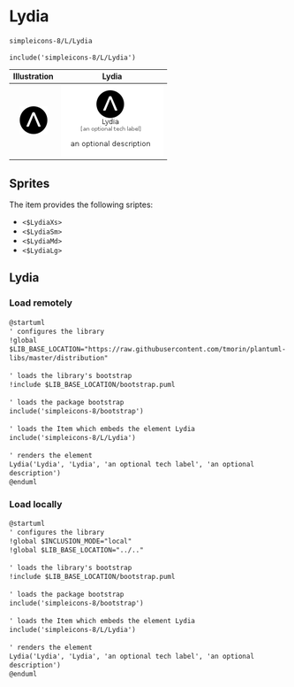 # Lydia


```text
simpleicons-8/L/Lydia
```

```text
include('simpleicons-8/L/Lydia')
```



| Illustration | Lydia |
| :---: | :---: |
| ![illustration for Illustration](../../simpleicons-8/L/Lydia.png) | ![illustration for Lydia](../../simpleicons-8/L/Lydia.Local.png) |



## Sprites
The item provides the following sriptes:

- `<$LydiaXs>`
- `<$LydiaSm>`
- `<$LydiaMd>`
- `<$LydiaLg>`





## Lydia

### Load remotely
```plantuml
@startuml
' configures the library
!global $LIB_BASE_LOCATION="https://raw.githubusercontent.com/tmorin/plantuml-libs/master/distribution"

' loads the library's bootstrap
!include $LIB_BASE_LOCATION/bootstrap.puml

' loads the package bootstrap
include('simpleicons-8/bootstrap')

' loads the Item which embeds the element Lydia
include('simpleicons-8/L/Lydia')

' renders the element
Lydia('Lydia', 'Lydia', 'an optional tech label', 'an optional description')
@enduml
```

### Load locally
```plantuml
@startuml
' configures the library
!global $INCLUSION_MODE="local"
!global $LIB_BASE_LOCATION="../.."

' loads the library's bootstrap
!include $LIB_BASE_LOCATION/bootstrap.puml

' loads the package bootstrap
include('simpleicons-8/bootstrap')

' loads the Item which embeds the element Lydia
include('simpleicons-8/L/Lydia')

' renders the element
Lydia('Lydia', 'Lydia', 'an optional tech label', 'an optional description')
@enduml
```

